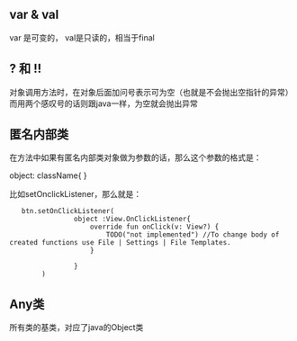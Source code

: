 
var &  val
----
var 是可变的， val是只读的，相当于final

? 和 !!
----
对象调用方法时，在对象后面加问号表示可为空（也就是不会抛出空指针的异常）
而用两个感叹号的话则跟java一样，为空就会抛出异常


匿名内部类
----
在方法中如果有匿名内部类对象做为参数的话，那么这个参数的格式是：

object: className{
}

比如setOnclickListener，那么就是：

```
   btn.setOnClickListener(
                object :View.OnClickListener{
                    override fun onClick(v: View?) {
                        TODO("not implemented") //To change body of created functions use File | Settings | File Templates.
                    }

                }
        )

```


Any类
---
所有类的基类，对应了java的Object类